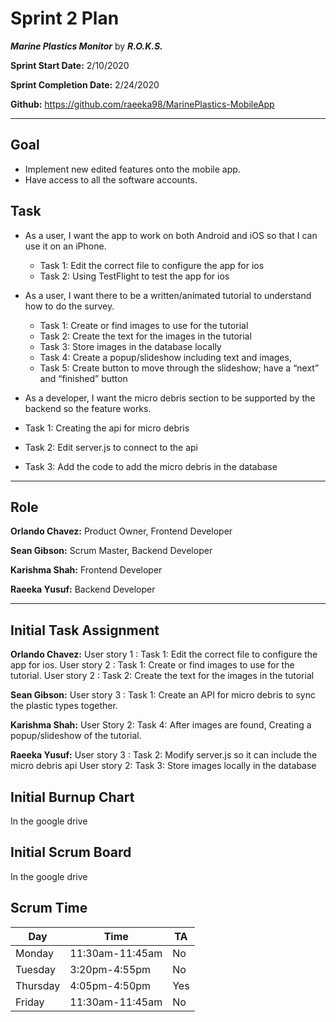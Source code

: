 # Sprint 2 Plan

***Marine Plastics Monitor*** by ***R.O.K.S.***

**Sprint Start Date:** 2/10/2020

**Sprint Completion Date:** 2/24/2020

**Github:** https://github.com/raeeka98/MarinePlastics-MobileApp

---

## Goal

- Implement new edited features onto the mobile app.
- Have access to all the software accounts.

## Task

- As a user, I want the app to work on both Android and iOS so that I can use it on an iPhone.
  - Task 1: Edit the correct file to configure the app for ios
  - Task 2: Using TestFlight to test the app for ios

- As a user, I want there to be a written/animated tutorial to understand how to do the survey.
  - Task 1: Create or find images to use for the tutorial
  - Task 2: Create the text for the images in the tutorial
  - Task 3: Store images in the database locally
  - Task 4: Create a popup/slideshow including text and images,  
  - Task 5: Create button to move through the slideshow; have a “next” and “finished” button

 - As a developer, I want the micro debris section to be supported by the backend so the feature works.
  - Task 1: Creating the api for micro debris
  - Task 2: Edit server.js to connect to the api
  - Task 3: Add the code to add the micro debris in the database

---

## Role

**Orlando Chavez:** Product Owner, Frontend Developer

**Sean Gibson:** Scrum Master, Backend Developer

**Karishma Shah:** Frontend Developer

**Raeeka Yusuf:** Backend Developer

---
## Initial Task Assignment

**Orlando Chavez:** User story 1 : Task 1: Edit the correct file to configure the app for ios. User story 2 : Task 1: Create or find images to use for the tutorial. User story 2 : Task 2: Create the text for the images in the tutorial

**Sean Gibson:** User story 3 : Task 1: Create an API for micro debris to sync the plastic types together.

**Karishma Shah:** User Story 2: Task 4: After images are found, Creating a popup/slideshow of the tutorial.

**Raeeka Yusuf:** User story 3 : Task 2: Modify server.js so it can include the micro debris api User story 2: Task 3: Store images locally in the database

## Initial Burnup Chart

In the google drive

## Initial Scrum Board

In the google drive

## Scrum Time

|Day|Time|TA|
|------|------|------|
|Monday|11:30am-11:45am|No|
|Tuesday|3:20pm-4:55pm|No|
|Thursday|4:05pm-4:50pm|Yes|
|Friday|11:30am-11:45am|No|


